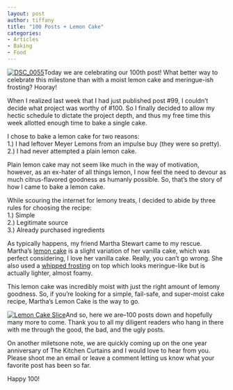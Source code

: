 ```yaml
---
layout: post
author: tiffany
title: "100 Posts + Lemon Cake"
categories: 
- Articles
- Baking
- Food
---
```


[![](jekyll_uploads/2012/01/dsc_0055-325x488.jpg "DSC_0055")](http://www.sweetpeonies.com/2012/01/100-posts-lemon-cake/dsc_0055/)Today we are celebrating our 100th post! What better way to celebrate this milestone than with a moist lemon cake and meringue-ish frosting? Hooray!

When I realized last week that I had just published post #99, I couldn’t decide what project was worthy of #100\. So I finally decided to allow my hectic schedule to dictate the project depth, and thus my free time this week allotted enough time to bake a single cake.

I chose to bake a lemon cake for two reasons:  
1.) I had leftover Meyer Lemons from an impulse buy (they were so pretty).  
2.) I had never attempted a plain lemon cake.

Plain lemon cake may not seem like much in the way of motivation, however, as an ex-hater of all things lemon, I now feel the need to devour as much citrus-flavored goodness as humanly possible. So, that’s the story of how I came to bake a lemon cake.

While scouring the internet for lemony treats, I decided to abide by three rules for choosing the recipe:  
1.) Simple  
2.) Legitimate source  
3.) Already purchased ingredients

As typically happens, my friend Martha Stewart came to my rescue. Martha’s [lemon cake](http://www.marthastewart.com/632498/lemon-cake) is a slight variation of her vanilla cake, which was perfect considering, I love her vanilla cake. Really, you can’t go wrong. She also used a [whipped frosting](http://www.marthastewart.com/341535/whipped-frosting ) on top which looks meringue-like but is actually lighter, almost foamy.

This lemon cake was incredibly moist with just the right amount of lemony goodness. So, if you’re looking for a simple, fail-safe, and super-moist cake recipe, Martha’s Lemon Cake is the way to go.

[![](jekyll_uploads/2012/01/lemon-cake-slice-575x382.jpg "Lemon Cake Slice")](http://www.sweetpeonies.com/2012/01/100-posts-lemon-cake/lemon-cake-slice/)And so, here we are–100 posts down and hopefully many more to come. Thank you to all my diligent readers who hang in there with me through the good, the bad, and the ugly posts.

On another miletsone note, we are quickly coming up on the one year anniversary of The Kitchen Curtains and I would love to hear from you. Please shoot me an email or leave a comment letting us know what your favorite post has been so far.

Happy 100!